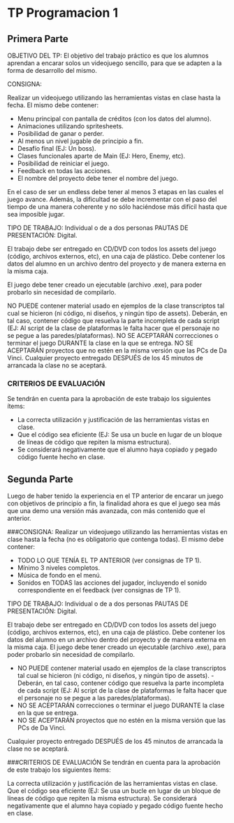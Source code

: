 # TP Programacion 1

## Primera Parte

OBJETIVO DEL TP:
El objetivo del trabajo práctico es que los alumnos aprendan a encarar solos un videojuego sencillo, para que se adapten a la forma de desarrollo del mismo.

CONSIGNA:

Realizar un videojuego utilizando las herramientas vistas en clase hasta la fecha. El mismo debe contener:

- Menu principal con pantalla de créditos (con los datos del alumno).
- Animaciones utilizando spritesheets.
- Posibilidad de ganar o perder.
- Al menos un nivel jugable de principio a fin.
- Desafío final (EJ: Un boss).
- Clases funcionales aparte de Main (EJ: Hero, Enemy, etc).
- Posibilidad de reiniciar el juego.
- Feedback en todas las acciones.
- El nombre del proyecto debe tener el nombre del juego. 

En el caso de ser un endless debe tener al menos 3 etapas en las 
cuales el juego avance. Además, la dificultad se debe incrementar con el paso del tiempo de una manera coherente y no sólo haciéndose más difícil hasta que sea imposible jugar.

TIPO DE TRABAJO:  Individual o de a dos personas
PAUTAS DE PRESENTACIÓN: Digital.

El trabajo debe ser entregado en CD/DVD con todos los assets del juego (código, archivos externos, etc), en una caja de plástico.
Debe contener los datos del alumno en un archivo dentro del proyecto y de manera externa en la misma caja.

El juego debe tener creado un ejecutable (archivo .exe), para poder probarlo sin necesidad de compilarlo.

NO PUEDE contener material usado en ejemplos de la clase transcriptos tal cual se hicieron (ni código, ni diseños, y ningún tipo de assets). Deberán, en tal caso, contener código que resuelva la parte incompleta de cada script (EJ: Al script de la clase de plataformas le falta hacer que el personaje no se pegue a las paredes/plataformas).
NO SE ACEPTARÁN correcciones o terminar el juego DURANTE la clase en la que se entrega.
NO SE ACEPTARÁN proyectos que no estén en la misma versión que las PCs de Da Vinci. 
Cualquier proyecto entregado DESPUÉS de los 45 minutos de arrancada la clase no se aceptará.

### CRITERIOS DE EVALUACIÓN
Se tendrán en cuenta para la aprobación de este trabajo los siguientes ítems:
- La correcta utilización y justificación de las herramientas vistas en clase.
- Que el código sea eficiente (EJ: Se usa un bucle en lugar de un bloque de líneas de código que repiten la misma estructura).
- Se considerará negativamente que el alumno haya copiado y pegado código fuente hecho en clase.

## Segunda Parte
Luego de haber tenido la experiencia en el TP anterior de encarar un juego con objetivos de principio a fin, la finalidad ahora es que el juego sea más que una demo una versión más avanzada, con más contenido que el anterior.

###CONSIGNA:
Realizar un videojuego utilizando las herramientas vistas en clase hasta la fecha (no es obligatorio que contenga todas). 
El mismo debe contener:

- TODO LO QUE TENÍA EL TP ANTERIOR (ver consignas de TP 1).
- Mínimo 3 niveles completos.
- Música de fondo en el menú.
- Sonidos en TODAS las acciones del jugador, incluyendo el sonido correspondiente en el feedback (ver consignas de TP 1).
 
TIPO DE TRABAJO:  Individual o de a dos personas
PAUTAS DE PRESENTACIÓN: Digital.
 
El trabajo debe ser entregado en CD/DVD con todos los assets del juego (código, archivos externos, etc), en una caja de plástico.
Debe contener los datos del alumno en un archivo dentro del proyecto y de manera externa en la misma caja.
El juego debe tener creado un ejecutable (archivo .exe), para poder probarlo sin necesidad de compilarlo.

- NO PUEDE contener material usado en ejemplos de la clase transcriptos tal cual se hicieron (ni código, ni diseños, y ningún tipo de assets). - Deberán, en tal caso, contener código que resuelva la parte incompleta de cada script (EJ: Al script de la clase de plataformas le falta hacer que el personaje no se pegue a las paredes/plataformas).
- NO SE ACEPTARÁN correcciones o terminar el juego DURANTE la clase en la que se entrega.
- NO SE ACEPTARÁN proyectos que no estén en la misma versión que las PCs de Da Vinci. 

Cualquier proyecto entregado DESPUÉS de los 45 minutos de arrancada la clase no se aceptará.

###CRITERIOS DE EVALUACIÓN
Se tendrán en cuenta para la aprobación de este trabajo los siguientes ítems:

La correcta utilización y justificación de las herramientas vistas en clase.
Que el código sea eficiente (EJ: Se usa un bucle en lugar de un bloque de líneas de código que repiten la misma estructura).
Se considerará negativamente que el alumno haya copiado y pegado código fuente hecho en clase.
